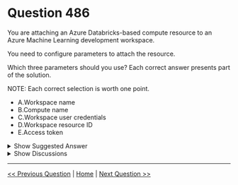# Question 486

You are attaching an Azure Databricks-based compute resource to an Azure Machine Learning development workspace.

You need to configure parameters to attach the resource.

Which three parameters should you use? Each correct answer presents part of the solution.

NOTE: Each correct selection is worth one point.

- A.Workspace name
- B.Compute name
- C.Workspace user credentials
- D.Workspace resource ID
- E.Access token

<details>
  <summary>Show Suggested Answer</summary>

<strong>ABE</strong><br>

</details>

<details>
  <summary>Show Discussions</summary>

<blockquote><p><strong>phdykd</strong> <code>(Sat 24 Aug 2024 14:40)</code> - <em>Upvotes: 1</em></p><p>To attach Azure Databricks as a compute target, provide the following information:
•	Databricks compute name: The name you want to assign to this compute resource.
•	Databricks workspace name: The name of the Azure Databricks workspace.
•	Databricks access token: The access token used to authenticate to Azure Databricks. To generate an access token, see the Authentication document.</p></blockquote>
<blockquote><p><strong>meysa</strong> <code>(Tue 30 Jul 2024 17:56)</code> - <em>Upvotes: 3</em></p><p>To attach Azure Databricks as a compute target, provide the following information:

    Databricks compute name: The name you want to assign to this compute resource.
    Databricks workspace name: The name of the Azure Databricks workspace.
    Databricks access token: The access token used to authenticate to Azure Databricks.</p></blockquote>

<blockquote><p><strong>BTAB</strong> <code>(Fri 28 Jun 2024 13:55)</code> - <em>Upvotes: 4</em></p><p>Answer is ABE -  NO DOUBT - see reference below

https://learn.microsoft.com/en-us/azure/machine-learning/v1/how-to-attach-compute-targets
Additionally:
To attach Azure Databricks as a compute target, provide the following information:

Databricks compute name: The name you want to assign to this compute resource.
Databricks workspace name: The name of the Azure Databricks workspace.
Databricks access token: The access token used to authenticate to Azure Databricks. To generate an access token, see the Authentication document.</p></blockquote>

<blockquote><p><strong>JTWang</strong> <code>(Thu 25 Apr 2024 08:25)</code> - <em>Upvotes: 2</em></p><p>Constructor as blow:
DatabricksAttachConfiguration(resource_group=None, workspace_name=None, resource_id=None, access_token=&#x27;&#x27;)

https://learn.microsoft.com/en-us/python/api/azureml-core/azureml.core.compute.databricks.databricksattachconfiguration?view=azure-ml-py</p></blockquote>

<blockquote><p><strong>BTAB</strong> <code>(Fri 28 Jun 2024 13:49)</code> - <em>Upvotes: 2</em></p><p>Be careful and understand the question.  The answer workspace resource ID is not a parameter, and allowed resource_id is asking for the Azure resource ID for the COMPUTE resource being attached.  This would tell me that the Compute Name is equal to the resource ID and not that the Workspace Resource ID (which is not a parameter).

Parameters
resource_group
str
default value: None
The name of the resource group in which the Databricks is located.

workspace_name
str
default value: None
The Databricks workspace name.

resource_id
str
default value: None
The Azure resource ID for the compute resource being attached.

access_token
str
Required
The access token for the resource being attached.</p></blockquote>

<blockquote><p><strong>giusecozza</strong> <code>(Sat 09 Mar 2024 15:30)</code> - <em>Upvotes: 1</em></p><p>on exam 09/09/2022</p></blockquote>
<blockquote><p><strong>bbigwolf</strong> <code>(Fri 01 Mar 2024 07:00)</code> - <em>Upvotes: 4</em></p><p>should be ADE</p></blockquote>
<blockquote><p><strong>claps92</strong> <code>(Sun 10 Mar 2024 14:35)</code> - <em>Upvotes: 1</em></p><p>no, the answer is correct</p></blockquote>
<blockquote><p><strong>JTWang</strong> <code>(Thu 25 Apr 2024 08:24)</code> - <em>Upvotes: 1</em></p><p>Agree ADE.
Constructor as blow:
DatabricksAttachConfiguration(resource_group=None, workspace_name=None, resource_id=None, access_token=&#x27;&#x27;)

https://learn.microsoft.com/en-us/python/api/azureml-core/azureml.core.compute.databricks.databricksattachconfiguration?view=azure-ml-py</p></blockquote>

</details>

---

[<< Previous Question](question_485.md) | [Home](../index.md) | [Next Question >>](question_487.md)
